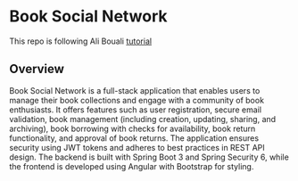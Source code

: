 # Book Social Network 
This repo is following Ali Bouali <a href="https://www.youtube.com/watch?v=WuPa_XoWlJU&t=4972s">tutorial</a>
## Overview <br>
Book Social Network is a full-stack application that enables users to manage their book collections and engage with a community of book enthusiasts. It offers features such as user registration, secure email validation, book management (including creation, updating, sharing, and archiving), book borrowing with checks for availability, book return functionality, and approval of book returns. The application ensures security using JWT tokens and adheres to best practices in REST API design. The backend is built with Spring Boot 3 and Spring Security 6, while the frontend is developed using Angular with Bootstrap for styling.
